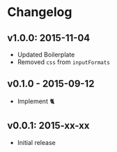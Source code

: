 # Changelog

## v1.0.0: 2015-11-04

- Updated Boilerplate
- Removed `css` from `inputFormats`

## v0.1.0 - 2015-09-12

- Implement :cat2:

## v0.0.1: 2015-xx-xx

- Initial release

